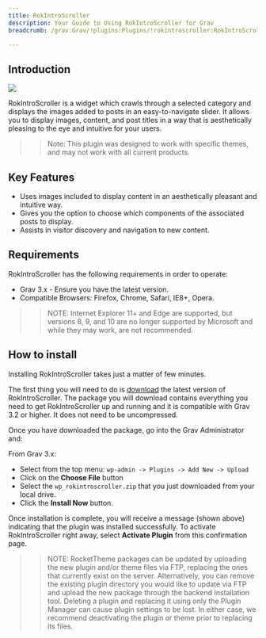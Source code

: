 ```yaml
---
title: RokIntroScroller
description: Your Guide to Using RokIntroScroller for Grav
breadcrumb: /grav:Grav/!plugins:Plugins/!rokintroscroller:RokIntroScroller

---
```


Introduction
-----

![][featured]

RokIntroScroller is a widget which crawls through a selected category and displays the images added to posts in an easy-to-navigate slider. It allows you to display images, content, and post titles in a way that is aesthetically pleasing to the eye and intuitive for your users.

>> Note: This plugin was designed to work with specific themes, and may not work with all current products.

Key Features
------------

* Uses images included to display content in an aesthetically pleasant and intuitive way.
* Gives you the option to choose which components of the associated posts to display.
* Assists in visitor discovery and navigation to new content.

Requirements
------------

RokIntroScroller has the following requirements in order to operate:

* Grav 3.x - Ensure you have the latest version.
* Compatible Browsers: Firefox, Chrome, Safari, IE8+, Opera.

>> NOTE: Internet Explorer 11+ and Edge are supported, but versions 8, 9, and 10 are no longer supported by Microsoft and while they may work, are not recommended.

How to install
--------------

Installing RokIntroScroller takes just a matter of few minutes.

The first thing you will need to do is [download][download] the latest version of RokIntroScroller. The package you will download contains everything you need to get RokIntroScroller up and running and it is compatible with Grav 3.2 or higher. It does not need to be uncompressed. 

Once you have downloaded the package, go into the Grav Administrator and:

From Grav 3.x:

* Select from the top menu: `wp-admin -> Plugins -> Add New -> Upload`
* Click on the **Choose File** button
* Select the `wp_rokintroscroller.zip` that you just downloaded from your local drive.
* Click the **Install Now** button.

Once installation is complete, you will receive a message (shown above) indicating that the plugin was installed successfully. To activate RokIntroScroller right away, select **Activate Plugin** from this confirmation page.

>> NOTE: RocketTheme packages can be updated by uploading the new plugin and/or theme files via FTP, replacing the ones that currently exist on the server. Alternatively, you can remove the existing plugin directory you would like to update via FTP and upload the new package through the backend Installation tool. Deleting a plugin and replacing it using only the Plugin Manager can cause plugin settings to be lost. In either case, we recommend deactivating the plugin or theme prior to replacing its files.

[featured]: assets/rokintroscroller.jpeg
[settings]: assets/wp_rokintroscroller_widget.jpeg
[download]: http://www.rockettheme.com/grav-downloads/plugins/club/2617-rokintroscroller